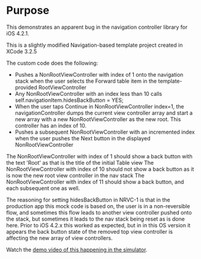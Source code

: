 Purpose
=======

This demonstrates an apparent bug in the navigation controller library for iOS 4.2.1.

This is a slightly modified Navigation-based template project created in XCode 3.2.5

The custom code does the following:

+  Pushes a NonRootViewController with index of 1 onto the navigation stack when the user selects the Forward table item in the template-provided RootViewController
+  Any NonRootViewController with an index less than 10 calls self.navigationItem.hidesBackButton = YES;
+  When the user taps Continue in NonRootViewController index=1, the navigationController dumps the current view controller array and start a new array with a new NonRootViewController as the new root. This controller has an index of 10.
+  Pushes a subsequent NonRootViewController with an incremented index when the user pushes the Next button in the displayed NonRootViewController

The NonRootViewController with index of 1 should show a back button with the text 'Root' as that is the title of the initial Table view
The NonRootViewController with index of 10 should not show a back button as it is now the new root view controller in the nav stack
The NonRootViewController with index of 11 should show a back button, and each subsequent one as well.

The reasoning for setting hidesBackButton in NRVC-1 is that in the production app this mock code is based on, the user is in a non-reversible flow, and sometimes this flow leads to another view controller pushed onto the stack, but sometimes it leads to the nav stack being reset as is done here. Prior to iOS 4.2.x this worked as expected, but in in this OS version it appears the back button state of the removed top view controller is affecting the new array of view controllers.

Watch the [demo video of this happening in the simulator](http://vimeo.com/19264333).

